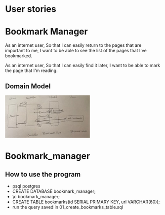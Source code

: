# User stories
# Bookmark Manager

As an internet user,
So that I can easily return to the pages that are important to me,
I want to be able to see the list of the pages that I've bookmarked.

As an internet user,
So that I can easily find it later,
I want to be able to mark the page that I'm reading.

## Domain Model
![Bookmark Manager Domain Model](snapp.jpg)
# Bookmark_manager


## How to use the program
- psql postgres
- CREATE DATABASE bookmark_manager;
- \c bookmark_manager;
- CREATE TABLE bookmarks(id SERIAL PRIMARY KEY, url VARCHAR(60));
- run the query saved in 01_create_bookmarks_table.sql
